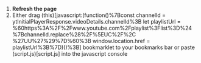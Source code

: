 1. **Refresh the page**
2. Either drag (this)[javascript:(function()%7Bconst channelId = ytInitialPlayerResponse.videoDetails.channelId%3B let playlistUrl = %60https%3A%2F%2Fwww.youtube.com%2Fplaylist%3Flist%3D%24%7BchannelId.replace%28%2F%5EUC%2F%2C %27UU%27%29%7D%60%3B window.location.href = playlistUrl%3B%7D)()%3B] bookmarklet to your bookmarks bar or paste (script.js)[script.js] into the javascript console   
